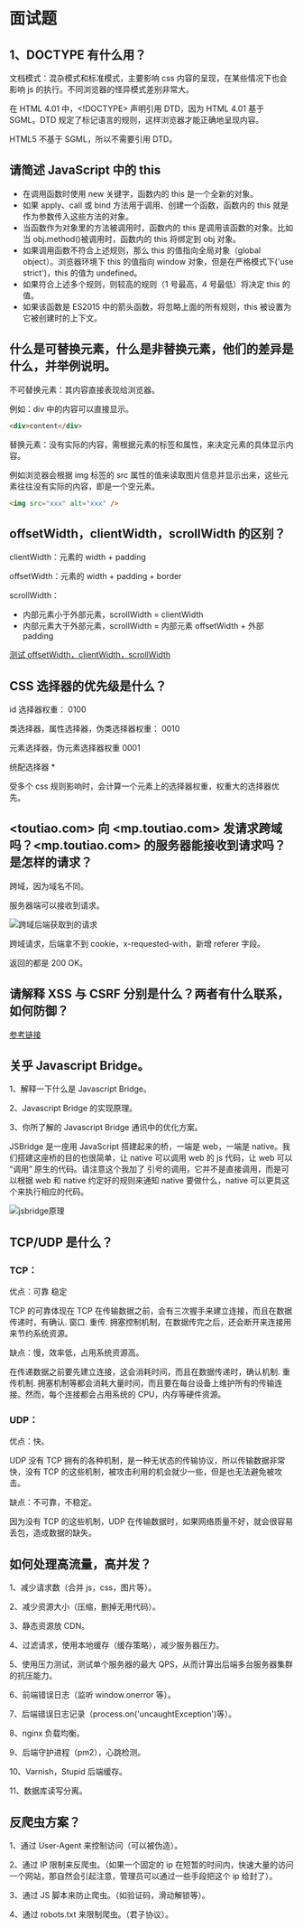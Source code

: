 # 面试题

## 1、DOCTYPE 有什么用？

文档模式：混杂模式和标准模式，主要影响 css 内容的呈现，在某些情况下也会影响 js 的执行。不同浏览器的怪异模式差别非常大。

在 HTML 4.01 中，<!DOCTYPE> 声明引用 DTD，因为 HTML 4.01 基于 SGML。DTD 规定了标记语言的规则，这样浏览器才能正确地呈现内容。

HTML5 不基于 SGML，所以不需要引用 DTD。

## 请简述 JavaScript 中的 this

- 在调用函数时使用 new 关键字，函数内的 this 是一个全新的对象。
- 如果 apply、call 或 bind 方法用于调用、创建一个函数，函数内的 this 就是作为参数传入这些方法的对象。
- 当函数作为对象里的方法被调用时，函数内的 this 是调用该函数的对象。比如当 obj.method()被调用时，函数内的 this 将绑定到 obj 对象。
- 如果调用函数不符合上述规则，那么 this 的值指向全局对象（global object）。浏览器环境下 this 的值指向 window 对象，但是在严格模式下('use strict')，this 的值为 undefined。
- 如果符合上述多个规则，则较高的规则（1 号最高，4 号最低）将决定 this 的值。
- 如果该函数是 ES2015 中的箭头函数，将忽略上面的所有规则，this 被设置为它被创建时的上下文。

## 什么是可替换元素，什么是非替换元素，他们的差异是什么，并举例说明。

不可替换元素：其内容直接表现给浏览器。

例如：div 中的内容可以直接显示。

```html
<div>content</div>
```

替换元素：没有实际的内容，需根据元素的标签和属性，来决定元素的具体显示内容。

例如浏览器会根据 img 标签的 src 属性的值来读取图片信息并显示出来，这些元素往往没有实际的内容，即是一个空元素。

```html
<img src="xxx" alt="xxx" />
```

## offsetWidth，clientWidth，scrollWidth 的区别？

clientWidth：元素的 width + padding

offsetWidth：元素的 width + padding + border

scrollWidth：

- 内部元素小于外部元素，scrollWidth = clientWidth
- 内部元素大于外部元素，scrollWidth = 内部元素 offsetWidth + 外部 padding

[测试 offsetWidth，clientWidth，scrollWidth](https://codepen.io/yhlben/pen/WgowLz)

## CSS 选择器的优先级是什么？

id 选择器权重： 0100

类选择器，属性选择器，伪类选择器权重： 0010

元素选择器，伪元素选择器权重 0001

统配选择器 \*

受多个 css 规则影响时，会计算一个元素上的选择器权重，权重大的选择器优先。

## <toutiao.com> 向 <mp.toutiao.com> 发请求跨域吗？<mp.toutiao.com> 的服务器能接收到请求吗？是怎样的请求？

跨域，因为域名不同。

服务器端可以接收到请求。

![跨域后端获取到的请求](front-interview-cross-domain.png)

跨域请求，后端拿不到 cookie，x-requested-with，新增 referer 字段。

返回的都是 200 OK。

## 请解释 XSS 与 CSRF 分别是什么？两者有什么联系，如何防御？

[参考链接](fontend-security.html)

## 关乎 Javascript Bridge。

1、解释一下什么是 Javascript Bridge。

2、Javascript Bridge 的实现原理。

3、你所了解的 Javascript Bridge 通讯中的优化方案。

JSBridge 是一座用 JavaScript 搭建起来的桥，一端是 web，一端是 native。我们搭建这座桥的目的也很简单，让 native 可以调用 web 的 js 代码，让 web 可以 “调用” 原生的代码。请注意这个我加了 引号的调用，它并不是直接调用，而是可以根据 web 和 native 约定好的规则来通知 native 要做什么，native 可以更具这个来执行相应的代码。

![jsbridge原理](front-interview-jsbridge.png)

## TCP/UDP 是什么？

### TCP：

优点：可靠 稳定

TCP 的可靠体现在 TCP 在传输数据之前，会有三次握手来建立连接，而且在数据传递时，有确认. 窗口. 重传. 拥塞控制机制，在数据传完之后，还会断开来连接用来节约系统资源。

缺点：慢，效率低，占用系统资源高。

在传递数据之前要先建立连接，这会消耗时间，而且在数据传递时，确认机制. 重传机制. 拥塞机制等都会消耗大量时间，而且要在每台设备上维护所有的传输连接。然而，每个连接都会占用系统的 CPU，内存等硬件资源。

### UDP：

优点：快。

UDP 没有 TCP 拥有的各种机制，是一种无状态的传输协议，所以传输数据非常快，没有 TCP 的这些机制，被攻击利用的机会就少一些，但是也无法避免被攻击。

缺点：不可靠，不稳定。

因为没有 TCP 的这些机制，UDP 在传输数据时，如果网络质量不好，就会很容易丢包，造成数据的缺失。

## 如何处理高流量，高并发？

1、减少请求数（合并 js，css，图片等）。

2、减少资源大小（压缩，删掉无用代码）。

3、静态资源放 CDN。

4、过滤请求，使用本地缓存（缓存策略），减少服务器压力。

5、使用压力测试，测试单个服务器的最大 QPS，从而计算出后端多台服务器集群的抗压能力。

6、前端错误日志（监听 window.onerror 等）。

7、后端错误日志记录（process.on('uncaughtException')等）。

8、nginx 负载均衡。

9、后端守护进程（pm2），心跳检测。

10、Varnish，Stupid 后端缓存。

11、数据库读写分离。

## 反爬虫方案？

1、通过 User-Agent 来控制访问（可以被伪造）。

2、通过 IP 限制来反爬虫。（如果一个固定的 ip 在短暂的时间内，快速大量的访问一个网站，那自然会引起注意，管理员可以通过一些手段把这个 ip 给封了）。

3、通过 JS 脚本来防止爬虫。（如验证码，滑动解锁等）。

4、通过 robots.txt 来限制爬虫。（君子协议）。
